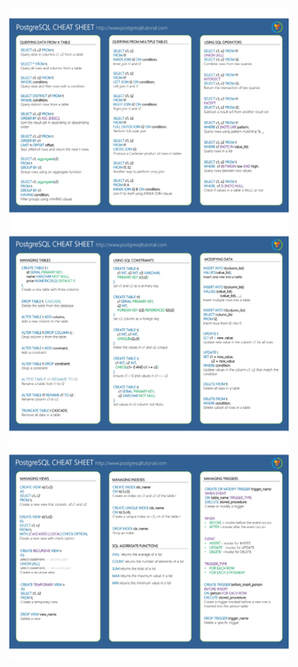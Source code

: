 [<img src="./Docs/Cheatsheets/01.jpg" alt="cheatSheet"/>](./Docs/Cheatsheets/01.jpg)
[<img src="./Docs/Cheatsheets/02.jpg" alt="cheatSheet"/>](./Docs/Cheatsheets/02.jpg)
[<img src="./Docs/Cheatsheets/03.jpg" alt="cheatSheet"/>](./Docs/Cheatsheets/03.jpg)